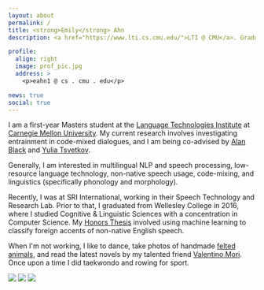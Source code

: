 ```yaml
---
layout: about
permalink: /
title: <strong>Emily</strong> Ahn
description: <a href="https://www.lti.cs.cmu.edu/">LTI @ CMU</a>. Graduate student. Language enthusiast.

profile:
  align: right
  image: prof_pic.jpg
  address: >
    <p>eahn1 @ cs . cmu . edu</p>

news: true
social: true
---
```


I am a first-year Masters student at the [Language Technologies Institute](https://www.lti.cs.cmu.edu/) at [Carnegie Mellon University](https://www.cmu.edu/). My current research involves investigating entrainment in code-mixed dialogues, and I am being co-advised by [Alan Black](http://www.cs.cmu.edu/~awb/) and [Yulia Tsvetkov](http://www.cs.cmu.edu/~ytsvetko/). 

Generally, I am interested in multilingual NLP and speech processing, low-resource language technology, non-native speech usage, code-mixing, and linguistics (specifically phonology and morphology).

Recently, I was at SRI International, working in their Speech Technology and Research Lab. Prior to that, I graduated from Wellesley College in 2016, where I studied Cognitive & Linguistic Sciences with a concentration in Computer Science. My [Honors Thesis](https://github.com/wellesleynlp/emilythesis) involved using machine learning to classify foreign accents of non-native English speech.

When I'm not working, I like to dance, take photos of handmade [felted animals](https://www.instagram.com/lintbuddies/), and read the latest novels by my talented friend [Valentino Mori](https://valentinomori.weebly.com/). Once upon a time I did taekwondo and rowing for sport.

<div class="img_row">
    <img class="col one first" src="{{ site.baseurl }}/assets/img/cmu_lti.jpg">
    <img class="col one" src="{{ site.baseurl }}/assets/img/sf_charlie2.jpg">
    <img class="col one last" src="{{ site.baseurl }}/assets/img/yamaha.jpg">
</div>

<!-- <img src="assets/img/cmu_lti.jpg" height="170">
<img src="assets/img/sf_charlie2.jpg" height="170">
<img src="assets/img/yamaha.jpg" height="170"> -->
